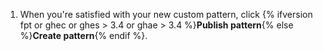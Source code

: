 1. When you're satisfied with your new custom pattern, click {% ifversion fpt or ghec or ghes > 3.4 or ghae > 3.4 %}**Publish pattern**{% else %}**Create pattern**{% endif %}.
